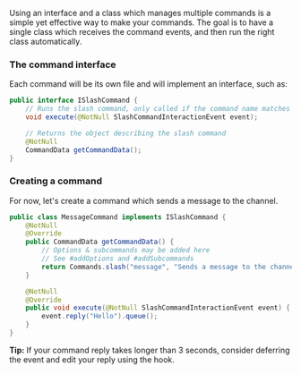 Using an interface and a class which manages multiple commands is a simple yet effective way to make your commands.
The goal is to have a single class which receives the command events, and then run the right class automatically.

### The command interface
Each command will be its own file and will implement an interface, such as:
```java
public interface ISlashCommand {
    // Runs the slash command, only called if the command name matches 
    void execute(@NotNull SlashCommandInteractionEvent event);

    // Returns the object describing the slash command
    @NotNull
    CommandData getCommandData();
}
```

### Creating a command
For now, let's create a command which sends a message to the channel.
```java
public class MessageCommand implements ISlashCommand {
    @NotNull
    @Override
    public CommandData getCommandData() {
        // Options & subcommands may be added here
        // See #addOptions and #addSubcommands
        return Commands.slash("message", "Sends a message to the channel this was executed in.");
    }

    @NotNull
    @Override
    public void execute(@NotNull SlashCommandInteractionEvent event) {
        event.reply("Hello").queue();
    }
}
```
**Tip:** If your command reply takes longer than 3 seconds, consider deferring the event and edit your reply using the hook.